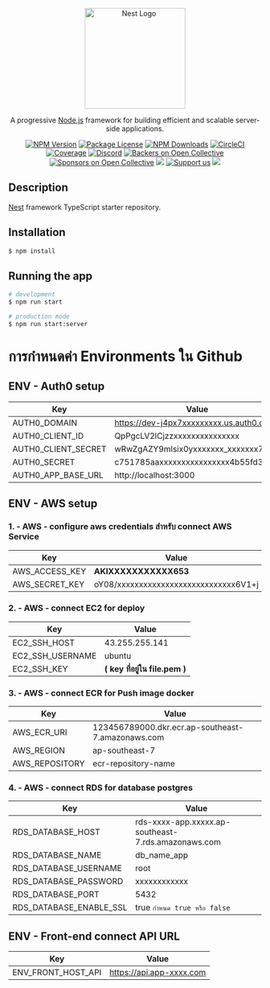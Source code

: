 <p align="center">
  <a href="http://nestjs.com/" target="blank"><img src="https://nestjs.com/img/logo-small.svg" width="200" alt="Nest Logo" /></a>
</p>

[circleci-image]: https://img.shields.io/circleci/build/github/nestjs/nest/master?token=abc123def456
[circleci-url]: https://circleci.com/gh/nestjs/nest

  <p align="center">A progressive <a href="http://nodejs.org" target="_blank">Node.js</a> framework for building efficient and scalable server-side applications.</p>
    <p align="center">
<a href="https://www.npmjs.com/~nestjscore" target="_blank"><img src="https://img.shields.io/npm/v/@nestjs/core.svg" alt="NPM Version" /></a>
<a href="https://www.npmjs.com/~nestjscore" target="_blank"><img src="https://img.shields.io/npm/l/@nestjs/core.svg" alt="Package License" /></a>
<a href="https://www.npmjs.com/~nestjscore" target="_blank"><img src="https://img.shields.io/npm/dm/@nestjs/common.svg" alt="NPM Downloads" /></a>
<a href="https://circleci.com/gh/nestjs/nest" target="_blank"><img src="https://img.shields.io/circleci/build/github/nestjs/nest/master" alt="CircleCI" /></a>
<a href="https://coveralls.io/github/nestjs/nest?branch=master" target="_blank"><img src="https://coveralls.io/repos/github/nestjs/nest/badge.svg?branch=master#9" alt="Coverage" /></a>
<a href="https://discord.gg/G7Qnnhy" target="_blank"><img src="https://img.shields.io/badge/discord-online-brightgreen.svg" alt="Discord"/></a>
<a href="https://opencollective.com/nest#backer" target="_blank"><img src="https://opencollective.com/nest/backers/badge.svg" alt="Backers on Open Collective" /></a>
<a href="https://opencollective.com/nest#sponsor" target="_blank"><img src="https://opencollective.com/nest/sponsors/badge.svg" alt="Sponsors on Open Collective" /></a>
  <a href="https://paypal.me/kamilmysliwiec" target="_blank"><img src="https://img.shields.io/badge/Donate-PayPal-ff3f59.svg"/></a>
    <a href="https://opencollective.com/nest#sponsor"  target="_blank"><img src="https://img.shields.io/badge/Support%20us-Open%20Collective-41B883.svg" alt="Support us"></a>
  <a href="https://twitter.com/nestframework" target="_blank"><img src="https://img.shields.io/twitter/follow/nestframework.svg?style=social&label=Follow"></a>
</p>
  <!--[![Backers on Open Collective](https://opencollective.com/nest/backers/badge.svg)](https://opencollective.com/nest#backer)
  [![Sponsors on Open Collective](https://opencollective.com/nest/sponsors/badge.svg)](https://opencollective.com/nest#sponsor)-->

## Description

[Nest](https://github.com/nestjs/nest) framework TypeScript starter repository.

## Installation

```bash
$ npm install
```

## Running the app

```bash
# development
$ npm run start

# production mode
$ npm run start:server
```

# การกำหนดค่า Environments ใน Github

## ENV - Auth0 setup
| Key | Value |
|--|--|
| AUTH0_DOMAIN | https://dev-j4px7xxxxxxxxx.us.auth0.com |
| AUTH0_CLIENT_ID | QpPgcLV2lCjzzxxxxxxxxxxxxxxx |
| AUTH0_CLIENT_SECRET | wRwZgAZY9mlsix0yxxxxxxx_xxxxxxx7yLjX |
| AUTH0_SECRET | c751785aaxxxxxxxxxxxxxxxx4b55fd3 |
| AUTH0_APP_BASE_URL | http://localhost:3000 |

## ENV - AWS setup

### 1. - AWS - configure aws credentials สำหรับ connect AWS Service
| Key | Value |
|--|--|
| AWS_ACCESS_KEY | **AKIXXXXXXXXXXX653** |
| AWS_SECRET_KEY | oY08/xxxxxxxxxxxxxxxxxxxxxxxxxxx6V1+j |

### 2. - AWS - connect EC2 for deploy
| Key | Value |
|--|--|
| EC2_SSH_HOST | 43.255.255.141 |
| EC2_SSH_USERNAME | ubuntu |
| EC2_SSH_KEY | **( key ที่อยู่ใน file.pem )** |

### 3. - AWS - connect ECR for Push image docker
| Key | Value |
|--|--|
| AWS_ECR_URI | 123456789000.dkr.ecr.ap-southeast-7.amazonaws.com |
| AWS_REGION | ap-southeast-7 |
| AWS_REPOSITORY | ecr-repository-name |

### 4. - AWS - connect RDS for database postgres
| Key | Value |
|--|--|
| RDS_DATABASE_HOST | rds-xxxx-app.xxxxx.ap-southeast-7.rds.amazonaws.com | 
| RDS_DATABASE_NAME | db_name_app |
| RDS_DATABASE_USERNAME | root |
| RDS_DATABASE_PASSWORD | xxxxxxxxxxxx |
| RDS_DATABASE_PORT | 5432 |
| RDS_DATABASE_ENABLE_SSL | true `กำหนด true หรือ false` |

## ENV - Front-end connect API URL
| Key | Value |
|--|--|
| ENV_FRONT_HOST_API | https://api.app-xxxx.com |

